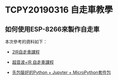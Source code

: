 # TCPY20190316 自走車教學

## 如何使用ESP-8266來製作自走車
本次參考的資料如下：

- [2IR自走車課程](https://github.com/maloyang/20181116_smart-car)

- [超音波+IR 自走車課程](https://github.com/maloyang/KHPY20180908_Python-Car-Workshop)

- [先包裝好的Python + Jupyter + MicroPython套件包](https://github.com/maloyang/winpy37_MicroPython)

